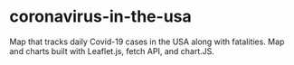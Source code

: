 # coronavirus-in-the-usa
Map that tracks daily Covid-19 cases in the USA along with fatalities. Map and charts built with Leaflet.js, fetch API, and chart.JS.
